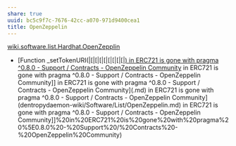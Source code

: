 ```yaml
---
share: true
uuid: bc5c9f7c-7676-42cc-a070-971d9400cea1
title: OpenZeppelin
---
```

[wiki.software.list.Hardhat.OpenZepplin](/dentropydaemon-wiki/Software/List/Hardhat/OpenZepplin)


* [Function \_setTokenURI(|[|[|[|[|[|[|[|[|[) in ERC721 is gone with pragma ^0.8.0 - Support / Contracts - OpenZeppelin Community](/.md) in ERC721 is gone with pragma ^0.8.0 - Support / Contracts - OpenZeppelin Community]] in ERC721 is gone with pragma ^0.8.0 - Support / Contracts - OpenZeppelin Community](.md) in ERC721 is gone with pragma ^0.8.0 - Support / Contracts - OpenZeppelin Community](dentropydaemon-wiki/Software/List/OpenZeppelin.md) in ERC721 is gone with pragma ^0.8.0 - Support / Contracts - OpenZeppelin Community]]%20in%20ERC721%20is%20gone%20with%20pragma%20%5E0.8.0%20-%20Support%20/%20Contracts%20-%20OpenZeppelin%20Community)